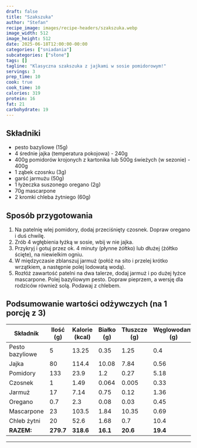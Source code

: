 ```yaml
---
draft: false
title: "Szakszuka"
author: "Stefan"
recipe_image: images/recipe-headers/szakszuka.webp
image_width: 512
image_height: 512
date: 2025-06-18T12:00:00-00:00
categories: ["sniadania"]
subcategories: ["słone"]
tags: []
tagline: "Klasyczna szakszuka z jajkami w sosie pomidorowym!"
servings: 3
prep_time: 10
cook: true
cook_time: 10
calories: 319
protein: 16
fat: 21
carbohydrate: 19
---
```


## Składniki
- pesto bazyliowe (15g)
- 4 średnie jajka (temperatura pokojowa) - 240g
- 400g pomidorów krojonych z kartonika lub 500g świeżych (w sezonie) - 400g
- 1 ząbek czosnku (3g)
- garść jarmużu (50g)
- 1 łyżeczka suszonego oregano (2g)
- 70g mascarpone
- 2 kromki chleba żytniego (60g)

## Sposób przygotowania
1. Na patelnię wlej pomidory, dodaj przeciśnięty czosnek. Dopraw oregano i duś chwilę.
2. Zrób 4 wgłębienia łyżką w sosie, wbij w nie jajka.
3. Przykryj i gotuj przez ok. 4 minuty (płynne żółtko) lub dłużej (żółtko ścięte), na niewielkim ogniu.
4. W międzyczasie zblanszuj jarmuż (połóż na sito i przelej krótko wrzątkiem, a następnie polej lodowatą wodą).
5. Rozłóż zawartość patelni na dwa talerze, dodaj jarmuż i po dużej łyżce mascarpone. Polej bazyliowym pesto. Dopraw pieprzem, a wersję dla rodziców również solą. Podawaj z chlebem.

## Podsumowanie wartości odżywczych (na 1 porcję z 3)

| Składnik         | Ilość (g) | Kalorie (kcal) | Białko (g) | Tłuszcze (g) | Węglowodany (g) |
|------------------|-----------|---------------|------------|--------------|-----------------|
| Pesto bazyliowe  | 5         | 13.25         | 0.35       | 1.25         | 0.4             |
| Jajka            | 80        | 114.4         | 10.08      | 7.84         | 0.56            |
| Pomidory         | 133       | 23.9          | 1.2        | 0.27         | 5.18            |
| Czosnek          | 1         | 1.49          | 0.064      | 0.005        | 0.33            |
| Jarmuż           | 17        | 7.14          | 0.75       | 0.12         | 1.36            |
| Oregano          | 0.7       | 2.3           | 0.08       | 0.03         | 0.45            |
| Mascarpone       | 23        | 103.5         | 1.84       | 10.35        | 0.69            |
| Chleb żytni      | 20        | 52.6          | 1.68       | 0.7          | 10.4            |
| **RAZEM:**       | **279.7** | **318.6**     | **16.1**   | **20.6**     | **19.4**        |

---